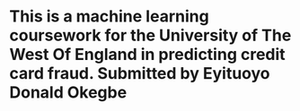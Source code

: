 # This is a machine learning coursework for the University of The West Of England in predicting credit card fraud. Submitted by Eyituoyo Donald Okegbe
